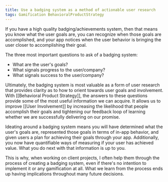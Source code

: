 ```yaml
---
title: Use a badging system as a method of actionable user research
tags: Gamification BehavioralProductStrategy
---
```

If you have a high quality badging/achievements system, then that means you know what the user goals are, you can recognize when those goals are accomplished, and your app notices when the user behavior is bringing the user closer to accomplishing their goal.

The three most important questions to ask of a badging system:
* What are the user's goals?
* What signals progress to the user/company?
* What signals success to the user/company?

Ultimately, the badging system is most valuable as a form of user research that provides clarity as to how to orient towards user goals and involvement. With [[Behavioral Product Strategy]], the answers to these questions provide some of the most useful information we can acquire. It allows us to improve [[User Involvement]] by increasing the likelihood that people accomplish their goals and tightening our feedback loop of learning whether we are successfully delivering on our promise.

Ideating around a badging system means you will have determined what the user's goals are, represented those goals in terms of in-app behavior, and given users a plan for achieving their goals through your app. Additionally, you now have quantifiable ways of measuring if your user has achieved value. What you do next with that information is up to you.

This is why, when working on client projects, I often help them through the process of creating a badging system, even if there's no intention to implement it or any gamification at all. What we learn from the process ends up having implications throughout many future decisions.